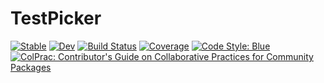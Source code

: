 # TestPicker

[![Stable](https://img.shields.io/badge/docs-stable-blue.svg)](https://theogf.github.io/TestPicker.jl/stable/)
[![Dev](https://img.shields.io/badge/docs-dev-blue.svg)](https://theogf.github.io/TestPicker.jl/dev/)
[![Build Status](https://github.com/theogf/TestPicker.jl/actions/workflows/CI.yml/badge.svg?branch=main)](https://github.com/theogf/TestPicker.jl/actions/workflows/CI.yml?query=branch%3Amain)
[![Coverage](https://codecov.io/gh/theogf/TestPicker.jl/branch/main/graph/badge.svg)](https://codecov.io/gh/theogf/TestPicker.jl)
[![Code Style: Blue](https://img.shields.io/badge/code%20style-blue-4495d1.svg)](https://github.com/invenia/BlueStyle)
[![ColPrac: Contributor's Guide on Collaborative Practices for Community Packages](https://img.shields.io/badge/ColPrac-Contributor's%20Guide-blueviolet)](https://github.com/SciML/ColPrac)
